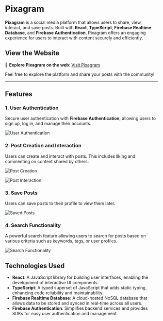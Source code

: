 # Pixagram

**Pixagram** is a social media platform that allows users to share, view, interact, and save posts. Built with **React**, **TypeScript**, **Firebase Realtime Database**, and **Firebase Authentication**, Pixagram offers an engaging experience for users to interact with content securely and efficiently.

## View the Website

🚀 **Explore Pixagram on the web**: [Visit Pixagram](https://pixagram-a0161.firebaseapp.com/)

Feel free to explore the platform and share your posts with the community!

---


## Features

### 1. **User Authentication**
Secure user authentication with **Firebase Authentication**, allowing users to sign up, log in, and manage their accounts.

![User Authentication](https://github.com/SenanQ94/Pixagram/assets/115164036/f3488af6-c6bf-45f2-92b6-2a0ffc48b70e)

### 2. **Post Creation and Interaction**
Users can create and interact with posts. This includes liking and commenting on content shared by others.

![Post Creation](https://github.com/SenanQ94/Pixagram/assets/115164036/206c453e-7916-4ef5-98b0-f286f52155e1)

![Post Interaction](https://github.com/SenanQ94/Pixagram/assets/115164036/d187b45b-176e-4d6a-9763-ed287d5e66d4)

### 3. **Save Posts**
Users can save posts to their profile to view them later.

![Saved Posts](https://github.com/SenanQ94/Pixagram/assets/115164036/0b585d9c-026f-4ac1-a1fc-17241ce105fb)

### 4. **Search Functionality**
A powerful search feature allowing users to search for posts based on various criteria such as keywords, tags, or user profiles.

![Search Functionality](https://github.com/SenanQ94/Pixagram/assets/115164036/6e99b34a-49c8-492c-a921-6581e4c7e70a)

## Technologies Used

- **React**: A JavaScript library for building user interfaces, enabling the development of interactive UI components.
- **TypeScript**: A typed superset of JavaScript that adds static typing, enhancing code reliability and maintainability.
- **Firebase Realtime Database**: A cloud-hosted NoSQL database that allows data to be stored and synced in real-time across all users.
- **Firebase Authentication**: Simplifies backend services and provides SDKs for easy user authentication and management.


